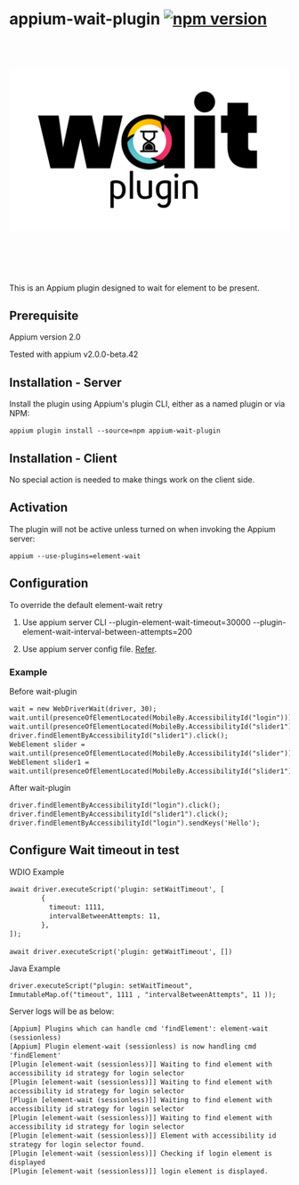 # appium-wait-plugin [![npm version](https://badge.fury.io/js/appium-wait-plugin.svg)](https://badge.fury.io/js/appium-wait-plugin)

<h1 align="center">
	<br>
	<img src="images/AppiumWait2.gif" alt="AppiumWait2">
	<br>
	<br>
	<br>
</h1>

This is an Appium plugin designed to wait for element to be present.

## Prerequisite

Appium version 2.0

Tested with appium v2.0.0-beta.42

## Installation - Server

Install the plugin using Appium's plugin CLI, either as a named plugin or via NPM:

```
appium plugin install --source=npm appium-wait-plugin
```

## Installation - Client

No special action is needed to make things work on the client side.

## Activation

The plugin will not be active unless turned on when invoking the Appium server:

```
appium --use-plugins=element-wait
```

## Configuration

To override the default element-wait retry
1. Use appium server CLI
	--plugin-element-wait-timeout=30000
	--plugin-element-wait-interval-between-attempts=200
	

2. Use appium server config file. [Refer](https://github.com/AppiumTestDistribution/appium-wait-plugin/blob/main/server-config.json). 
### Example


Before wait-plugin 

```
wait = new WebDriverWait(driver, 30);
wait.until(presenceOfElementLocated(MobileBy.AccessibilityId("login"))).click();
wait.until(presenceOfElementLocated(MobileBy.AccessibilityId("slider1")));
driver.findElementByAccessibilityId("slider1").click();
WebElement slider = wait.until(presenceOfElementLocated(MobileBy.AccessibilityId("slider")));
WebElement slider1 = wait.until(presenceOfElementLocated(MobileBy.AccessibilityId("slider1")));
```


After wait-plugin 

```
driver.findElementByAccessibilityId("login").click();
driver.findElementByAccessibilityId("slider1").click();
driver.findElementByAccessibilityId("login").sendKeys('Hello');
```
## Configure Wait timeout in test

WDIO Example 

```
await driver.executeScript('plugin: setWaitTimeout', [
        {
          timeout: 1111,
          intervalBetweenAttempts: 11,
        },
]);

await driver.executeScript('plugin: getWaitTimeout', [])
```

Java Example 

```
driver.executeScript("plugin: setWaitTimeout", ImmutableMap.of("timeout", 1111 , "intervalBetweenAttempts", 11 ));
```

Server logs will be as below:

```
[Appium] Plugins which can handle cmd 'findElement': element-wait (sessionless)
[Appium] Plugin element-wait (sessionless) is now handling cmd 'findElement'
[Plugin [element-wait (sessionless)]] Waiting to find element with accessibility id strategy for login selector
[Plugin [element-wait (sessionless)]] Waiting to find element with accessibility id strategy for login selector
[Plugin [element-wait (sessionless)]] Waiting to find element with accessibility id strategy for login selector
[Plugin [element-wait (sessionless)]] Waiting to find element with accessibility id strategy for login selector
[Plugin [element-wait (sessionless)]] Element with accessibility id strategy for login selector found.
[Plugin [element-wait (sessionless)]] Checking if login element is displayed
[Plugin [element-wait (sessionless)]] login element is displayed.
```
